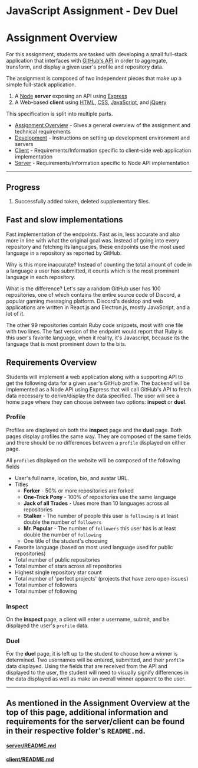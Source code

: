# JavaScript Assignment - Dev Duel
# Assignment Overview

For this assignment, students are tasked with developing a small full-stack application that interfaces with 
[GitHub's API](https://developer.github.com/v3/) in order to aggregate, transform, and display a given user's profile 
and repository data.  

The assignment is composed of two independent pieces that make up a simple full-stack application.
	
1. A [Node](https://nodejs.org/en/docs/) **server** exposing an API using [Express](https://expressjs.com/en/api.html)
2. A Web-based **client** using [HTML](https://developer.mozilla.org/en-US/docs/Learn/HTML), 
   [CSS](https://developer.mozilla.org/en-US/docs/Web/CSS), 
   [JavaScript](https://developer.mozilla.org/en-US/docs/Web/JavaScript), and [jQuery](https://api.jquery.com/)


This specification is split into multiple parts. 
- [Assignment Overview](README.md) - Gives a general overview of the assignment and technical requirements
- [Development](DEVELOPMENT.md) - Instructions on setting up development environment and servers
- [Client](client/README.md) - Requirements/Information specific to client-side web application implementation
- [Server](server/README.md) - Requirements/Information specific to Node API implementation

---

## Progress

1. Successfully added token, deleted supplementary files. 

## Fast and slow implementations

Fast implementation of the endpoints. Fast as in, less accurate and also more in line with what the original goal
was. Instead of going into every repository and fetching its languages, these endpoints use the most used
language in a repository as reported by GitHub.

Why is this more inaccurate? Instead of counting the total amount of code in a language a user has
submitted, it counts which is the most prominent language in each repository.

What is the difference? Let's say a random GitHub user has 100 repositories, one of which contains the entire source
code of Discord, a popular gaming messaging platform. Discord's desktop and web applications are written in React.js
and Electron.js, mostly JavaScript, and a lot of it.

The other 99 repositories contain Ruby code snippets, most with one file with two lines. The fast version of the
endpoint would report that Ruby is this user's favorite language, when it reality, it's Javascript, because its the
language that is most prominent down to the bits.


## Requirements Overview

Students will implement a web application along with a supporting API to get the following data for a given user's 
GitHub profile. The backend will be implemented as a Node API using Express that will call GitHub's API to fetch data 
necessary to derive/display the data specified. The user will see a home page where they can choose between two options:
**inspect** or **duel**.

### Profile

Profiles are displayed on both the **inspect** page and the **duel** page. Both pages display profiles the same way. 
They are composed of the same fields and there should be no differences between a `profile` displayed on either page.

All `profile`s displayed on the website will be composed of the following fields
- User's full name, location, bio, and avatar URL.
- Titles
    - **Forker** - 50% or more repositories are forked
    - **One-Trick Pony** - 100% of repositories use the same language
    - **Jack of all Trades** - Uses more than 10 languages across all repositories
    - **Stalker** - The number of people this user is `following` is at least double the number of `followers`
    - **Mr. Popular** - The number of `followers` this user has is at least double the number of `following`
    - One title of the student's choosing
- Favorite language (based on most used language used for public repositories)
- Total number of public repositories
- Total number of stars across all repositories
- Highest single repository star count
- Total number of 'perfect projects' (projects that have zero open issues)
- Total number of followers
- Total number of following

### Inspect
On the **inspect** page, a client will enter a username, submit, and be displayed the user's `profile` data.

### Duel
For the **duel** page, it is left up to the student to choose how a winner is determined. Two usernames will be entered, 
submitted, and their `profile` data displayed. Using the fields that are received from the API and displayed to the 
user, the student will need to visually signify differences in the data displayed as well as make an overall winner 
apparent to the user.

---

## As mentioned in the Assignment Overview at the top of this page, additional information and requirements for the server/client can be found in their respective folder's `README.md`.

#### [server/README.md](server/README.md)
#### [client/README.md](client/README.md)
